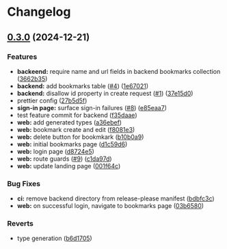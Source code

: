 # Changelog

## [0.3.0](https://github.com/ungnome/remembit/compare/remembit-v0.2.0...remembit-v0.3.0) (2024-12-21)


### Features

* **backeend:** require name and url fields in backend bookmarks collection ([3662b35](https://github.com/ungnome/remembit/commit/3662b354e872f427436e3cb61aa358f0c08428f9))
* **backend:** add bookmarks table ([#4](https://github.com/ungnome/remembit/issues/4)) ([1e67021](https://github.com/ungnome/remembit/commit/1e670215d22f6a234ad6860dbf06c67ff1616a9e))
* **backend:** disallow id property in create request ([#1](https://github.com/ungnome/remembit/issues/1)) ([37e15d0](https://github.com/ungnome/remembit/commit/37e15d0280b8de675f81281c7dd45ae7d41c394b))
* prettier config ([27b5d5f](https://github.com/ungnome/remembit/commit/27b5d5fb5a9b1a978e71b329965f1dc2b69868d8))
* **sign-in page:** surface sign-in failures ([#8](https://github.com/ungnome/remembit/issues/8)) ([e85eaa7](https://github.com/ungnome/remembit/commit/e85eaa73066943731e32ad51a38619a77eed654d))
* test feature commit for backend ([f35daae](https://github.com/ungnome/remembit/commit/f35daae7d403f5e6f9e3f10a650f38e51085a2e6))
* **web:** add generated types ([a36ebef](https://github.com/ungnome/remembit/commit/a36ebef5714c5aaa374b935698de031743882d6e))
* **web:** bookmark create and edit ([f8081e3](https://github.com/ungnome/remembit/commit/f8081e3e34f459a18cdde226eca22bdfa44c380a))
* **web:** delete button for bookmkark ([b10b0a9](https://github.com/ungnome/remembit/commit/b10b0a92c2303f95640ad7d51b7e1a4620757ed5))
* **web:** initial bookmarks page ([d1c59d6](https://github.com/ungnome/remembit/commit/d1c59d6f2fdd5dde94c34708efe90f25034a78c5))
* **web:** login page ([d8724e5](https://github.com/ungnome/remembit/commit/d8724e524d7f397f5e7f6b1723fe21f2644ad436))
* **web:** route guards ([#9](https://github.com/ungnome/remembit/issues/9)) ([c1da97d](https://github.com/ungnome/remembit/commit/c1da97d6175ed5fb8255f2d55f726a838e5c0386))
* **web:** update landing page ([001f64c](https://github.com/ungnome/remembit/commit/001f64c5f13cb5fdd1220f1fe7367a398807d4a4))


### Bug Fixes

* **ci:** remove backend directory from release-please manifest ([bdbfc3c](https://github.com/ungnome/remembit/commit/bdbfc3c9d8390a31613002b2deb843e5eac1ae57))
* **web:** on successful login, navigate to bookmarks page ([03b6580](https://github.com/ungnome/remembit/commit/03b658059bfc8de7f4455f071309ba986ad334a3))


### Reverts

* type generation ([b6d1705](https://github.com/ungnome/remembit/commit/b6d17050be0c43d35bb468e081c51cc4ef9a7076))
